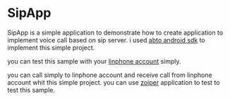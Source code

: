 # SipApp

SipApp is a simple application to demonstrate how to create application to implement voice call based on sip server.
i used <a href="http://voipsipsdk.com/sipsoftphonesdk.html"> abto android sdk</a> to implement this simple project. 

you can test this sample with your <a href="https://www.linphone.org/free-sip-service.html">linphone account</a> simply.

you can call simply to linphone account and receive call from linphone account whit this simple project. you can use <a href="https://play.google.com/store/apps/details?id=com.zoiper.android.noinapp.app">zoiper</a> application to test  to test this sample. 





